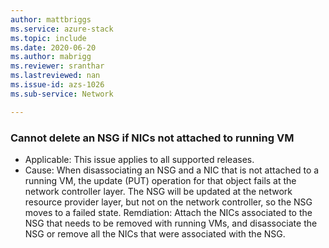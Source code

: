 ```yaml
---
author: mattbriggs
ms.service: azure-stack
ms.topic: include
ms.date: 2020-06-20
ms.author: mabrigg
ms.reviewer: sranthar
ms.lastreviewed: nan
ms.issue-id: azs-1026
ms.sub-service: Network

---
```

### Cannot delete an NSG if NICs not attached to running VM

- Applicable: This issue applies to all supported releases.
- Cause: When disassociating an NSG and a NIC that is not attached to a running VM, the update (PUT) operation for that object fails at the network controller layer. The NSG will be updated at the network resource provider layer, but not on the network controller, so the NSG moves to a failed state. Remdiation: Attach the NICs associated to the NSG that needs to be removed with running VMs, and disassociate the NSG or remove all the NICs that were associated with the NSG. 